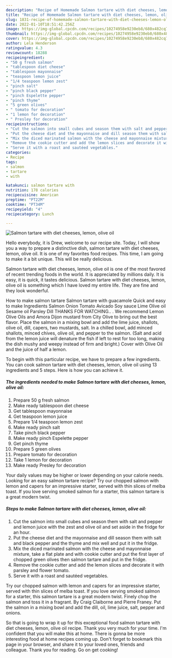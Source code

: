 ```yaml
---
description: "Recipe of Homemade Salmon tartare with diet cheeses, lemon, olive oil"
title: "Recipe of Homemade Salmon tartare with diet cheeses, lemon, olive oil"
slug: 1831-recipe-of-homemade-salmon-tartare-with-diet-cheeses-lemon-olive-oil
date: 2022-01-10T18:51:42.256Z
image: https://img-global.cpcdn.com/recipes/10274958e9230eb8/680x482cq70/salmon-tartare-with-diet-cheeses-lemon-olive-oil-recipe-main-photo.jpg
thumbnail: https://img-global.cpcdn.com/recipes/10274958e9230eb8/680x482cq70/salmon-tartare-with-diet-cheeses-lemon-olive-oil-recipe-main-photo.jpg
cover: https://img-global.cpcdn.com/recipes/10274958e9230eb8/680x482cq70/salmon-tartare-with-diet-cheeses-lemon-olive-oil-recipe-main-photo.jpg
author: Lela Henderson
ratingvalue: 4.3
reviewcount: 18288
recipeingredient:
- "50 g fresh salmon"
- "tablespoon diet cheese"
- "tablespoon mayonnaise"
- "teaspoon lemon juice"
- "1/4 teaspoon lemon zest"
- "pinch salt"
- "pinch black pepper"
- "pinch Espelette pepper"
- "pinch thyme"
- "5 green olives"
- " tomato for decoration"
- "1 lemon for decoration"
- " Presley for decoration"
recipeinstructions:
- "Cut the salmon into small cubes and season them with salt and pepper and lemon juice with the zest and olive oil and set aside in the fridge for an hour."
- "Put the cheese diet and the mayonnaise and dill season them with salt and black pepper and the thyme and mix well and put it in the fridge."
- "Mix the diced marinated salmon with the cheese and mayonnaise mixture, take a flat plate and with cookie cutter and put the first layer of chopped green olives then salmon tartare and put in the fridge."
- "Remove the cookie cutter and add the lemon slices and decorate it with parsley and flower tomato."
- "Serve it with a roast and sautéed vegetables."
categories:
- Recipe
tags:
- salmon
- tartare
- with

katakunci: salmon tartare with 
nutrition: 178 calories
recipecuisine: American
preptime: "PT22M"
cooktime: "PT34M"
recipeyield: "4"
recipecategory: Lunch

---
```



![Salmon tartare with diet cheeses, lemon, olive oil](https://img-global.cpcdn.com/recipes/10274958e9230eb8/680x482cq70/salmon-tartare-with-diet-cheeses-lemon-olive-oil-recipe-main-photo.jpg)

Hello everybody, it is Drew, welcome to our recipe site. Today, I will show you a way to prepare a distinctive dish, salmon tartare with diet cheeses, lemon, olive oil. It is one of my favorites food recipes. This time, I am going to make it a bit unique. This will be really delicious.

Salmon tartare with diet cheeses, lemon, olive oil is one of the most favored of recent trending foods in the world. It is appreciated by millions daily. It is easy, it is quick, it tastes delicious. Salmon tartare with diet cheeses, lemon, olive oil is something which I have loved my entire life. They are fine and they look wonderful.

How to make salmon tartare Salmon tartare with guacamole Quick and easy to make Ingredients Salmon Onion Tomato Avicado Soy sauce Lime Olive oil Sesame oil Parsley Dill THANKS FOR WATCHING.. . We recommend Lemon Olive Oils and Amora Dijon mustard from City Olive to bring out the best flavor. Place the salmon in a mixing bowl and add the lime juice, shallots, olive oil, dill, capers, two mustards, salt. In a chilled bowl, add minced shallots, minced chives, olive oil, and pepper to the salmon. (Salt and acid from the lemon juice will denature the fish if left to rest for too long, making the dish mushy and weepy instead of firm and bright.) Cover with Olive Oil and the juice of half a lemon.


To begin with this particular recipe, we have to prepare a few ingredients. You can cook salmon tartare with diet cheeses, lemon, olive oil using 13 ingredients and 5 steps. Here is how you can achieve it.

<!--inarticleads1-->

##### The ingredients needed to make Salmon tartare with diet cheeses, lemon, olive oil:

1. Prepare 50 g fresh salmon
1. Make ready tablespoon diet cheese
1. Get tablespoon mayonnaise
1. Get teaspoon lemon juice
1. Prepare 1/4 teaspoon lemon zest
1. Make ready pinch salt
1. Take pinch black pepper
1. Make ready pinch Espelette pepper
1. Get pinch thyme
1. Prepare 5 green olives
1. Prepare  tomato for decoration
1. Take 1 lemon for decoration
1. Make ready  Presley for decoration


Your daily values may be higher or lower depending on your calorie needs. Looking for an easy salmon tartare recipe? Try our chopped salmon with lemon and capers for an impressive starter, served with thin slices of melba toast. If you love serving smoked salmon for a starter, this salmon tartare is a great modern twist. 

<!--inarticleads2-->

##### Steps to make Salmon tartare with diet cheeses, lemon, olive oil:

1. Cut the salmon into small cubes and season them with salt and pepper and lemon juice with the zest and olive oil and set aside in the fridge for an hour.
1. Put the cheese diet and the mayonnaise and dill season them with salt and black pepper and the thyme and mix well and put it in the fridge.
1. Mix the diced marinated salmon with the cheese and mayonnaise mixture, take a flat plate and with cookie cutter and put the first layer of chopped green olives then salmon tartare and put in the fridge.
1. Remove the cookie cutter and add the lemon slices and decorate it with parsley and flower tomato.
1. Serve it with a roast and sautéed vegetables.


Try our chopped salmon with lemon and capers for an impressive starter, served with thin slices of melba toast. If you love serving smoked salmon for a starter, this salmon tartare is a great modern twist. Finely chop the salmon and toss it in a fragrant. By Craig Claiborne and Pierre Franey. Put the salmon in a mixing bowl and add the dill, oil, lime juice, salt, pepper and onions. 

So that is going to wrap it up for this exceptional food salmon tartare with diet cheeses, lemon, olive oil recipe. Thank you very much for your time. I'm confident that you will make this at home. There is gonna be more interesting food at home recipes coming up. Don't forget to bookmark this page in your browser, and share it to your loved ones, friends and colleague. Thank you for reading. Go on get cooking!
